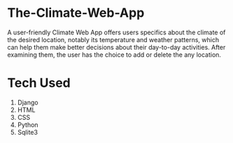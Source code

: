 # The-Climate-Web-App
A user-friendly Climate Web App offers users specifics about the climate of the desired location, notably its temperature and weather patterns, which can help them make better decisions about their day-to-day activities. After examining them, the user has the choice to add or delete the any location.

# Tech Used
1. Django
2. HTML
3. CSS
4. Python
5. Sqlite3
